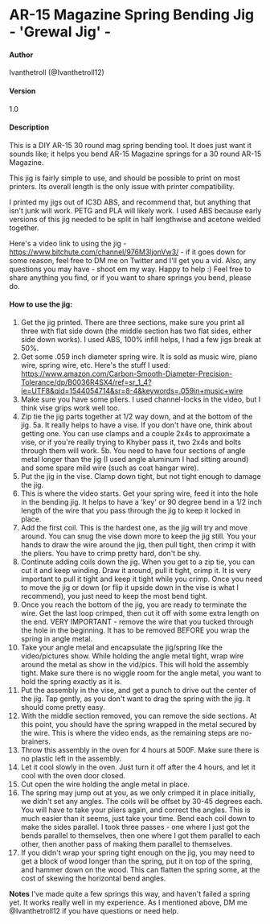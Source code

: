 # AR-15 Magazine Spring Bending Jig - 'Grewal Jig' -

#### Author
 Ivanthetroll (@Ivanthetroll12)

#### Version
1.0


#### Description 

This is a  DIY AR-15 30 round mag spring bending tool. It does just want it sounds like; it helps you bend AR-15 Magazine springs for a 30 round AR-15 Magazine.

This jig is fairly simple to use, and should be possible to print on most printers.  Its overall length is the only issue with printer compatibility.

I printed my jigs out of IC3D ABS, and recommend that, but anything that isn't junk will work.  PETG and PLA will likely work.  I used ABS because early versions of this jig needed to be split in half lengthwise and acetone welded together.

Here's a video link to using the jig - https://www.bitchute.com/channel/976M3ljonVw3/ - if it goes down for some reason, feel free to DM me on Twitter and I'll get you a vid.  Also, any questions you may have - shoot em my way.  Happy to help :) Feel free to share anything you find, or if you want to share springs you bend, please do.



#### How to use the jig:

1. Get the jig printed.  There are three sections, make sure you print all three with flat side down (the middle section has two flat sides, either side down works).  I used ABS, 100% infill helps, I had a few jigs break at 50%.
2. Get some .059 inch diameter spring wire.  It is sold as music wire, piano wire, spring wire, etc.  Here's the stuff I used: https://www.amazon.com/Carbon-Smooth-Diameter-Precision-Tolerance/dp/B0036R4SX4/ref=sr_1_4?ie=UTF8&qid=1544054714&sr=8-4&keywords=.059in+music+wire
3. Make sure you have some pliers.  I used channel-locks in the video, but I think vise grips work well too.
4. Zip tie the jig parts together at 1/2 way down, and at the bottom of the jig.
5a. It really helps to have a vise.  If you don't have one, think about getting one.  You can use clamps and a couple 2x4s to approximate a vise, or if you're really trying to Khyber pass it, two 2x4s and bolts through them will work.
5b. You need to have four sections of angle metal longer than the jig (I used angle aluminum I had sitting around) and some spare mild wire (such as coat hangar wire).  
6. Put the jig in the vise.  Clamp down tight, but not tight enough to damage the jig.
7. This is where the video starts.  Get your spring wire, feed it into the hole in the bending jig.  It helps to have a 'key' or 90 degree bend in a 1/2 inch length of the wire that you pass through the jig to keep it locked in place.
8. Add the first coil.  This is the hardest one, as the jig will try and move around.  You can snug the vise down more to keep the jig still.  You your hands to draw the wire around the jig, then pull tight, then crimp it with the pliers.  You have to crimp pretty hard, don't be shy.
9. Continute adding coils down the jig.  When you get to a zip tie, you can cut it and keep winding.  Draw it around, pull it tight, crimp it.  It is very important to pull it tight and keep it tight while you crimp.  Once you need to move the jig or down (or flip it upside down in the vise is what I recommend), you just need to keep the most bend tight.
10. Once you reach the bottom of the jig, you are ready to terminate the wire.  Get the last loop crimped, then cut it off with some extra length on the end.  VERY IMPORTANT - remove the wire that you tucked through the hole in the beginning.  It has to be removed BEFORE you wrap the spring in angle metal.
11. Take your angle metal and encapsulate the jig/spring like the video/pictures show.  While holding the angle metal tight, wrap wire around the metal as show in the vid/pics.  This will hold the assembly tight.  Make sure there is no wiggle room for the angle metal, you want to hold the spring exactly as it is.
12. Put the assembly in the vise, and get a punch to drive out the center of the jig.  Tap gently, as you don't want to drag the spring with the jig.  It should come pretty easy.
13. With the middle section removed, you can remove the side sections.  At this point, you should have the spring wrapped in the metal secured by the wire.  This is where the video ends, as the remaining steps are no-brainers.
14. Throw this assembly in the oven for 4 hours at 500F.  Make sure there is no plastic left in the assembly.
15. Let it cool slowly in the oven.  Just turn it off after the 4 hours, and let it cool with the oven door closed.
16. Cut open the wire holding the angle metal in place.
17. The spring may jump out at you, as we only crimped it in place initially, we didn't set any angles.  The coils will be offset by 30-45 degrees each.  You will have to take your pliers again, and correct the angles.  This is much easier than it seems, just take your time.  Bend each coil down to make the sides parallel.  I took three passes - one where I just got the bends parallel to themselves, then one where I got them parallel to each other, then another pass of making them parallel to themselves.
18. If you didn't wrap your spring tight enough on the jig, you may need to get a block of wood longer than the spring, put it on top of the spring, and hammer down on the wood.  This can flatten the spring some, at the cost of skewing the horizontal bend angles.

__Notes__
I've made quite a few springs this way, and haven't failed a spring yet.  It works really well in my experience.  As I mentioned above, DM me @Ivanthetroll12 if you have questions or need help.

